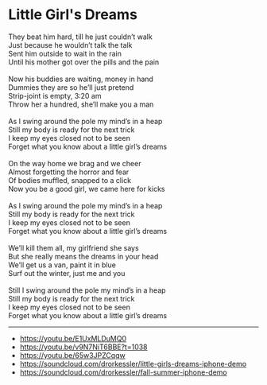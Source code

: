 # Little Girl's Dreams

They beat him hard, till he just couldn’t walk\
Just because he wouldn’t talk the talk\
Sent him outside to wait in the rain\
Until his mother got over the pills and the pain\
\
Now his buddies are waiting, money in hand\
Dummies they are so he’ll just pretend\
Strip-joint is empty, 3:20 am\
Throw her a hundred, she’ll make you a man\
\
As I swing around the pole my mind’s in a heap\
Still my body is ready for the next trick\
I keep my eyes closed not to be seen\
Forget what you know about a little girl’s dreams\
\
On the way home we brag and we cheer\
Almost forgetting the horror and fear\
Of bodies muffled, snapped to a click\
Now you be a good girl, we came here for kicks\
\
As I swing around the pole my mind’s in a heap\
Still my body is ready for the next trick\
I keep my eyes closed not to be seen\
Forget what you know about a little girl’s dreams\
\
We’ll kill them all, my girlfriend she says\
But she really means the dreams in your head\
We’ll get us a van, paint it in blue\
Surf out the winter, just me and you\
\
Still I swing around the pole my mind’s in a heap\
Still my body is ready for the next trick\
I keep my eyes closed not to be seen\
Forget what you know about a little girl’s dreams

---
- https://youtu.be/E1UxMLDuMQ0
- https://youtu.be/v9N7NiT6BBE?t=1038
- https://youtu.be/65w3JPZCqqw
- https://soundcloud.com/drorkessler/little-girls-dreams-iphone-demo
- https://soundcloud.com/drorkessler/fall-summer-iphone-demo
